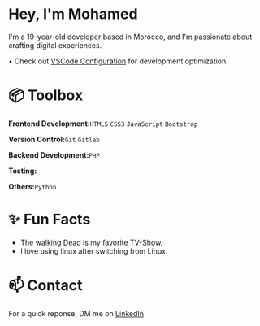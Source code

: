 #  Hey, I'm Mohamed
I'm a 19-year-old developer based in Morocco, and I'm passionate about crafting digital experiences.

• Check out <a href="google.com">VSCode Configuration</a> for development optimization.


# 📦 Toolbox
<strong>Frontend Development:</strong><code>HTML5</code> <code>CSS3</code> <code>JavaScript</code> <code>Bootstrap</code>

<strong>Version Control:</strong><code>Git</code> <code>Gitlab</code>

<strong>Backend Development:</strong><code>PHP</code>

<strong>Testing:</strong>

<strong>Others:</strong><code>Python</code>


# ✨ Fun Facts
<ul>
  <li>The walking Dead is my favorite TV-Show.</li>
  <li>I love using linux after switching from Linux.</li>
</ul>


# 📫 Contact

For a quick reponse, DM me on <a href="www.linkedin.com/in/7xmohamed">LinkedIn</a>
